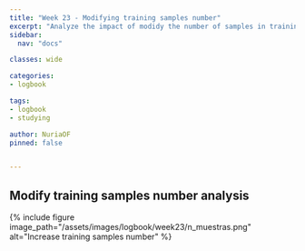 ```yaml
---
title: "Week 23 - Modifying training samples number"
excerpt: "Analyze the impact of modidy the number of samples in training."
sidebar:
  nav: "docs"

classes: wide

categories:
- logbook

tags:
- logbook
- studying

author: NuriaOF
pinned: false


---
```



## Modify training samples number analysis

{% include figure image_path="/assets/images/logbook/week23/n_muestras.png" alt="Increase training samples number" %}

